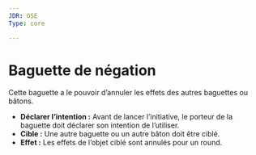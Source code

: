 ```yaml
---
JDR: OSE
Type: core

---
```

# Baguette de négation

Cette baguette a le pouvoir d’annuler les effets des autres baguettes ou bâtons.

- **Déclarer l’intention :** Avant de lancer l’initiative, le porteur de la baguette doit déclarer son intention de l’utiliser.
- **Cible :** Une autre baguette ou un autre bâton doit être ciblé.
- **Effet :** Les effets de l’objet ciblé sont annulés pour un round.